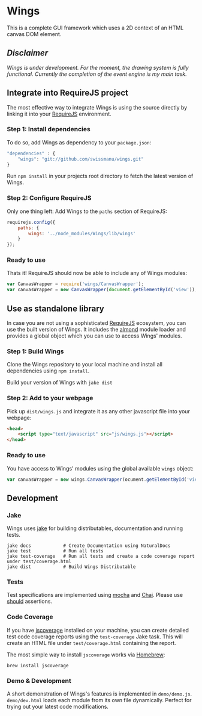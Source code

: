 # Wings
This is a complete GUI framework which uses a 2D context of an HTML canvas DOM
element.

## *Disclaimer*
*Wings is under development. For the moment, the drawing system is fully functional.
Currently the completion of the event engine is my main task.*

## Integrate into RequireJS project
The most effective way to integrate Wings is using the source directly by linking
it into your [RequireJS](http://requirejs.org/) environment.

### Step 1: Install dependencies
To do so, add Wings as dependency to your `package.json`:

````javascript
"dependencies" : {
	"wings": "git://github.com/swissmanu/wings.git"
}
````

Run `npm install` in your projects root directory to fetch the latest version
of Wings.

### Step 2: Configure RequireJS
Only one thing left: Add Wings to the `paths` section of RequireJS:

````javascript
requirejs.config({
	paths: {
		wings: '../node_modules/Wings/lib/wings'
	}
});
````

### Ready to use
Thats it! RequireJS should now be able to include any of Wings modules:

````javascript
var CanvasWrapper = require('wings/CanvasWrapper');
var canvasWrapper = new CanvasWrapper(document.getElementById('view'));
````

	
## Use as standalone library
In case you are not using a sophisticated [RequireJS](http://requirejs.org/)
ecosystem, you can use the built version of Wings. It includes the
[almond](https://github.com/jrburke/almond) module loader and provides a
global object which you can use to access Wings' modules.

### Step 1: Build Wings
Clone the Wings repository to your local machine and install all dependencies
using `npm install`.

Build your version of Wings with `jake dist`

### Step 2: Add to your webpage
Pick up `dist/wings.js` and integrate it as any other javascript file into
your webpage:

````html
<head>
	<script type="text/javascript" src="js/wings.js"></script>
</head>
````

### Ready to use
You have access to Wings' modules using the global available `wings` object:

````javascript
var canvasWrapper = new wings.CanvasWrapper(ocument.getElementById('view'));
````

## Development
### Jake
Wings uses [jake](https://github.com/mde/jake) for building distributables,
documentation and running tests.

	jake docs            # Create Documentation using NaturalDocs  
	jake test            # Run all tests  
	jake test-coverage   # Run all tests and create a code coverage report under test/coverage.html  
	jake dist            # Build Wings Distributable
	
### Tests
Test specifications are implemented using [mocha](http://visionmedia.github.com/mocha/)
and [Chai](http://chaijs.com/).
Please use [should](http://chaijs.com/guide/styles/#styles) assertions.

### Code Coverage
If you have [jscoverage](http://siliconforks.com/jscoverage/) installed on your
machine, you can create detailed test code coverage reports using the `test-coverage`
Jake task.
This will create an HTML file under `test/coverage.html` containing the report.

The most simple way to install `jscoverage` works via [Homebrew](http://mxcl.github.com/homebrew/):

	brew install jscoverage

### Demo & Development
A short demonstration of Wings's features is implemented in `demo/demo.js`.
`demo/dev.html` loads each module from its own file dynamically. Perfect for 
trying out your latest code modifications.